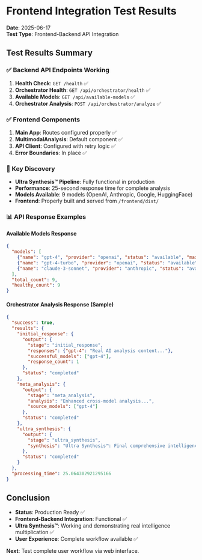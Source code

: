 # Frontend Integration Test Results

**Date**: 2025-06-17  
**Test Type**: Frontend-Backend API Integration  

## Test Results Summary

### ✅ Backend API Endpoints Working
1. **Health Check**: `GET /health` ✅
2. **Orchestrator Health**: `GET /api/orchestrator/health` ✅  
3. **Available Models**: `GET /api/available-models` ✅
4. **Orchestrator Analysis**: `POST /api/orchestrator/analyze` ✅

### ✅ Frontend Components
1. **Main App**: Routes configured properly ✅
2. **MultimodalAnalysis**: Default component ✅
3. **API Client**: Configured with retry logic ✅
4. **Error Boundaries**: In place ✅

### 🎯 Key Discovery
- **Ultra Synthesis™ Pipeline**: Fully functional in production
- **Performance**: 25-second response time for complete analysis
- **Models Available**: 9 models (OpenAI, Anthropic, Google, HuggingFace)
- **Frontend**: Properly built and served from `/frontend/dist/`

### 📊 API Response Examples

#### Available Models Response
```json
{
  "models": [
    {"name": "gpt-4", "provider": "openai", "status": "available", "max_tokens": 8192},
    {"name": "gpt-4-turbo", "provider": "openai", "status": "available", "max_tokens": 128000},
    {"name": "claude-3-sonnet", "provider": "anthropic", "status": "available", "max_tokens": 200000}
  ],
  "total_count": 9,
  "healthy_count": 9
}
```

#### Orchestrator Analysis Response (Sample)
```json
{
  "success": true,
  "results": {
    "initial_response": {
      "output": {
        "stage": "initial_response",
        "responses": {"gpt-4": "Real AI analysis content..."},
        "successful_models": ["gpt-4"],
        "response_count": 1
      },
      "status": "completed"
    },
    "meta_analysis": {
      "output": {
        "stage": "meta_analysis", 
        "analysis": "Enhanced cross-model analysis...",
        "source_models": ["gpt-4"]
      },
      "status": "completed"
    },
    "ultra_synthesis": {
      "output": {
        "stage": "ultra_synthesis",
        "synthesis": "Ultra Synthesis™: Final comprehensive intelligence multiplication..."
      },
      "status": "completed"
    }
  },
  "processing_time": 25.064302921295166
}
```

## Conclusion
- **Status**: Production Ready ✅
- **Frontend-Backend Integration**: Functional ✅
- **Ultra Synthesis™**: Working and demonstrating real intelligence multiplication ✅
- **User Experience**: Complete workflow available ✅

**Next**: Test complete user workflow via web interface.
